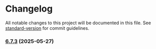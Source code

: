 # Changelog

All notable changes to this project will be documented in this file. See [standard-version](https://github.com/conventional-changelog/standard-version) for commit guidelines.

### [6.7.3](https://github.com/pm4ml/mojaloop-payment-manager-management-api/compare/v6.7.1...v6.7.3) (2025-05-27)
